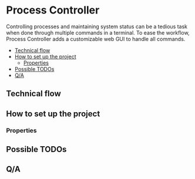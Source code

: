 # Process Controller

Controlling processes and maintaining system status can be a tedious task when done through multiple commands in a terminal.
To ease the workflow, Process Controller adds a customizable web GUI to handle all commands.

- [Technical flow](#)
- [How to set up the project](#)
	- [Properties](#)
- [Possible TODOs](#)
- [Q/A](#)

## Technical flow

## How to set up the project

### Properties

## Possible TODOs

## Q/A
